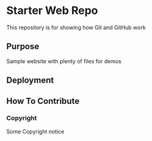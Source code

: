 # Starter Web Repo

This repository is for showing how Git and GitHub work

## Purpose

Sample website with plenty of files for demos

## Deployment 

## How To Contribute

### Copyright

Some Copyright notice
